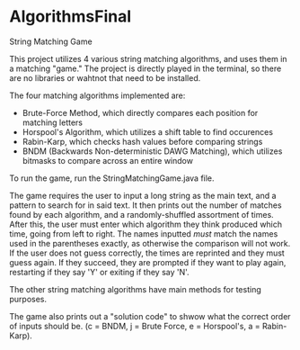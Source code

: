 # AlgorithmsFinal
String Matching Game

This project utilizes 4 various string matching algorithms, and uses them in a matching "game."
The project is directly played in the terminal, so there are no libraries or wahtnot that need to be installed.

The four matching algorithms implemented are:
* Brute-Force Method, which directly compares each position for matching letters
* Horspool's Algorithm, which utilizes a shift table to find occurences
* Rabin-Karp, which checks hash values before comparing strings
* BNDM (Backwards Non-deterministic DAWG Matching), which utilizes bitmasks to compare across an entire window

To run the game, run the StringMatchingGame.java file. 

The game requires the user to input a long string as the main text, and a pattern to search for in said text. 
It then prints out the number of matches found by each algorithm, and a randomly-shuffled assortment of times. 
After this, the user must enter which algorithm they think produced which time, going from left to right. 
The names inputted _must_ match the names used in the parentheses exactly, as otherwise the comparison will not work. 
If the user does not guess correctly, the times are reprinted and they must guess again. 
If they succeed, they are prompted if they want to play again, restarting if they say 'Y' or exiting if they say 'N'.

The other string matching algorithms have main methods for testing purposes. 

The game also prints out a "solution code" to shwow what the correct order of inputs should be. 
(c = BNDM, j = Brute Force, e = Horspool's, a = Rabin-Karp).

